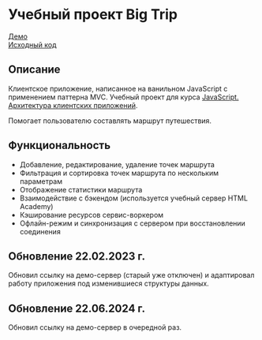 # Учебный проект Big Trip

[Демо](https://bigtrip.klavionik.dev)  
[Исходный код](https://github.com/Klavionik/1727103-big-trip-14)

## Описание
Клиентское приложение, написанное на ванильном JavaScript с применением паттерна MVC. 
Учебный проект для курса [JavaScript. Архитектура клиентских приложений](https://htmlacademy.ru/intensive/ecmascript).

Помогает пользователю составлять маршрут путешествия.

## Функциональность
* Добавление, редактирование, удаление точек маршрута
* Фильтрация и сортировка точек маршрута по нескольким параметрам
* Отображение статистики маршрута
* Взаимодействие с бэкендом (используется учебный сервер HTML Academy)
* Кэширование ресурсов сервис-воркером
* Офлайн-режим и синхронизация с сервером при восстановлении соединения

## Обновление 22.02.2023 г.
Обновил ссылку на демо-сервер (старый уже отключен) и адаптировал работу приложения под
изменившиеся структуры данных.

## Обновление 22.06.2024 г.
Обновил ссылку на демо-сервер в очередной раз.
